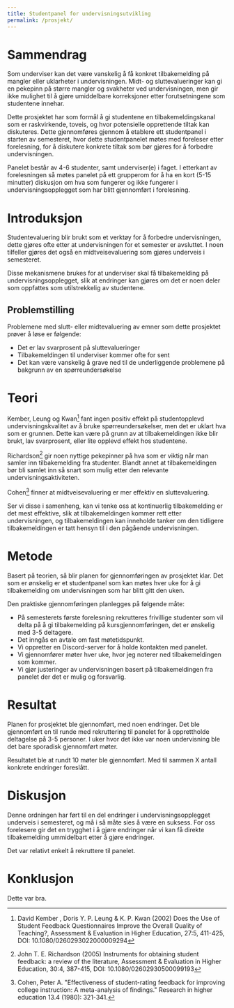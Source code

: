 ```yaml
---
title: Studentpanel for undervisningsutvikling
permalink: /prosjekt/
---
```


# Sammendrag

Som underviser kan det være vanskelig å få konkret tilbakemelding
på mangler eller uklarheter i undervisningen. Midt- og sluttevalueringer
kan gi en pekepinn på større mangler og svakheter ved undervisningen, men
gir ikke mulighet til å gjøre umiddelbare korreksjoner etter
forutsetningene som studentene innehar.

Dette prosjektet har som formål å gi studentene en tilbakemeldingskanal som
er raskvirkende, toveis, og hvor potensielle opprettende tiltak kan diskuteres.
Dette gjennomføres gjennom å etablere ett studentpanel i starten av semesteret,
hvor dette studentpanelet møtes med foreleser etter forelesning, for å diskutere
konkrete tiltak som bør gjøres for å forbedre undervisningen.

Panelet består av 4-6 studenter, samt underviser(e) i faget. I etterkant av
forelesningen så møtes panelet på ett grupperom for å ha en kort (5-15 minutter)
diskusjon om hva som fungerer og ikke fungerer i undervisningsopplegget som har
blitt gjennomført i forelesning.

# Introduksjon

Studentevaluering blir brukt som et verktøy for å forbedre undervisningen, dette
gjøres ofte etter at undervisningen for et semester er avsluttet. I noen tilfeller
gjøres det også en midtveisevaluering som gjøres underveis i semesteret.

Disse mekanismene brukes for at underviser skal få tilbakemelding på undervisningsopplegget,
slik at endringer kan gjøres om det er noen deler som oppfattes som utilstrekkelig av studentene.

## Problemstilling

Problemene med slutt- eller midtevaluering av emner som dette prosjektet prøver å løse er
følgende:

* Det er lav svarprosent på sluttevalueringer
* Tilbakemeldingen til underviser kommer ofte for sent
* Det kan være vanskelig å grave ned til de underliggende problemene på bakgrunn av en spørreundersøkelse

# Teori

Kember, Leung og Kwan[^fn1] fant ingen positiv effekt på studentopplevd undervisningskvalitet av å bruke spørreundersøkelser, men det er uklart hva som er grunnen. Dette kan være på grunn av at tilbakemeldingen ikke blir brukt, lav svarprosent, eller lite opplevd effekt hos studentene.

[^fn1]: David Kember , Doris Y. P. Leung & K. P. Kwan (2002) Does the Use of Student Feedback Questionnaires Improve the Overall Quality of Teaching?, Assessment & Evaluation in Higher Education, 27:5, 411-425, DOI: 10.1080/0260293022000009294

Richardson[^fn2] gir noen nyttige pekepinner på hva som er viktig når man samler inn tilbakemelding fra studenter. Blandt annet at tilbakemeldingen bør bli samlet inn så snart som mulig etter den relevante undervisningsaktiviteten.

[^fn2]: John T. E. Richardson (2005) Instruments for obtaining student feedback: a review of the literature, Assessment & Evaluation in Higher Education, 30:4, 387-415, DOI: 10.1080/02602930500099193

Cohen[^fn3] finner at midtveisevaluering er mer effektiv en sluttevaluering.

[^fn3]: Cohen, Peter A. "Effectiveness of student-rating feedback for improving college instruction: A meta-analysis of findings." Research in higher education 13.4 (1980): 321-341.

Ser vi disse i samenheng, kan vi tenke oss at kontinuerlig tilbakemelding er det mest effektive, slik at tilbakemeldingen kommer rett etter undervisningen, og tilbakemeldingen kan inneholde tanker om den tidligere tilbakemeldingen er tatt hensyn til i den pågående undervisningen.

# Metode

Basert på teorien, så blir planen for gjennomføringen av prosjektet klar. Det som er ønskelig er et studentpanel som kan møtes hver uke for å gi tilbakemelding om undervisningen som har blitt gitt den uken.

Den praktiske gjennomføringen planlegges på følgende måte:

* På semesterets første forelesning rekrutteres frivillige studenter som vil delta på å gi tilbakemelding på kursgjennomføringen, det er ønskelig med 3-5 deltagere.
* Det inngås en avtale om fast møtetidspunkt.
* Vi oppretter en Discord-server for å holde kontakten med panelet.
* Vi gjennomfører møter hver uke, hvor jeg noterer ned tilbakemeldingen som kommer.
* Vi gjør justeringer av undervisningen basert på tilbakemeldingen fra panelet der det er mulig og forsvarlig.

# Resultat

Planen for prosjektet ble gjennomført, med noen endringer. Det ble gjennomført en til runde med rekruttering til panelet for å opprettholde deltagelse på 3-5 personer. I uker hvor det ikke var noen undervisning ble det bare sporadisk gjennomført møter.

Resultatet ble at rundt 10 møter ble gjennomført. Med til sammen X antall konkrete endringer foreslått.

# Diskusjon

Denne ordningen har ført til en del endringer i undervisningsopplegget underveis i semesteret, og må i så måte sies å være en suksess. For oss forelesere gir det en trygghet i å gjøre endringer når vi kan få direkte tilbakemelding ummidelbart etter å gjøre endringer.

Det var relativt enkelt å rekruttere til panelet.

# Konklusjon

Dette var bra.
